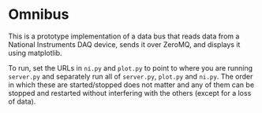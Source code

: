 # Omnibus

This is a prototype implementation of a data bus that reads data from a National Instruments DAQ device, sends it over ZeroMQ, and displays it using matplotlib.

To run, set the URLs in `ni.py` and `plot.py` to point to where you are running `server.py` and separately run all of `server.py`, `plot.py` and `ni.py`. The order in which these are started/stopped does not matter and any of them can be stopped and restarted without interfering with the others (except for a loss of data).
